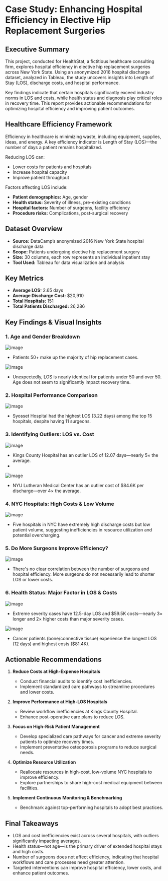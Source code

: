 # Case Study: Enhancing Hospital Efficiency in Elective Hip Replacement Surgeries

## Executive Summary
This project, conducted for HealthStat, a fictitious healthcare consulting firm, explores hospital efficiency in elective hip replacement surgeries across New York State. Using an anonymized 2016 hospital discharge dataset,  analyzed in Tableau, the study uncovers insights into Length of Stay (LOS), discharge costs, and hospital performance.

Key findings indicate that certain hospitals significantly exceed industry norms in LOS and costs, while health status and diagnosis play critical roles in recovery time. This report provides actionable recommendations for optimizing hospital efficiency and improving patient outcomes.

## Healthcare Efficiency Framework
Efficiency in healthcare is minimizing waste, including equipment, supplies, ideas, and energy. A key efficiency indicator is Length of Stay (LOS)—the number of days a patient remains hospitalized.

Reducing LOS can:
- Lower costs for patients and hospitals
- Increase hospital capacity
- Improve patient throughput

Factors affecting LOS include:
- **Patient demographics:** Age, gender
- **Health status:** Severity of illness, pre-existing conditions
- **Hospital factors:** Number of surgeons, facility efficiency
- **Procedure risks:** Complications, post-surgical recovery

## Dataset Overview
- **Source:** DataCamp’s anonymized 2016 New York State hospital discharge data
- **Scope:** Patients undergoing elective hip replacement surgery
- **Size:** 30 columns, each row represents an individual inpatient stay
- **Tool Used:** Tableau for data visualization and analysis

## Key Metrics
- **Average LOS:** 2.65 days
- **Average Discharge Cost:** $20,910
- **Total Hospitals:** 151
- **Total Patients Discharged:** 26,286

## Key Findings & Visual Insights

### 1. Age and Gender Breakdown
![image](https://github.com/user-attachments/assets/bcb7d310-ffc4-4e43-a2d2-124b27caf431)
- Patients 50+ make up the majority of hip replacement cases.

![image](https://github.com/user-attachments/assets/37bfcb34-65d1-4e40-b4cc-73e81e405dfc)
- Unexpectedly, LOS is nearly identical for patients under 50 and over 50. Age does not seem to significantly impact recovery time.


### 2. Hospital Performance Comparison
![image](https://github.com/user-attachments/assets/fd30d0e9-4296-40da-9475-6d7d2d2b8ea3)
- Syosset Hospital had the highest LOS (3.22 days) among the top 15 hospitals, despite having 11 surgeons.


### 3. Identifying Outliers: LOS vs. Cost
![image](https://github.com/user-attachments/assets/31ee1da3-47b2-4c75-a80c-8393cecc0418)
- Kings County Hospital has an outlier LOS of 12.07 days—nearly 5× the average.
- 
![image](https://github.com/user-attachments/assets/2ed9d7b3-d24a-4e17-a97f-563369fbd972)
- NYU Lutheran Medical Center has an outlier cost of $84.6K per discharge—over 4× the average.


### 4. NYC Hospitals: High Costs & Low Volume
![image](https://github.com/user-attachments/assets/1cf7f39c-59bb-47fd-a438-4e171c16bdd4)
- Five hospitals in NYC have extremely high discharge costs but low patient volume, suggesting inefficiencies in resource utilization and potential overcharging.


### 5. Do More Surgeons Improve Efficiency?
![image](https://github.com/user-attachments/assets/76e44884-62a4-42c1-b161-1d015916c392)
- There's no clear correlation between the number of surgeons and hospital efficiency. More surgeons do not necessarily lead to shorter LOS or lower costs.


### 6. Health Status: Major Factor in LOS & Costs
![image](https://github.com/user-attachments/assets/10b84a8f-fd43-4ebc-90dd-e821422cdc8e)
- Extreme severity cases have 12.5-day LOS and $59.5K costs—nearly 3× longer and 2× higher costs than major severity cases.

![image](https://github.com/user-attachments/assets/76b55d90-d321-4715-a41f-e67d1827e47d)
- Cancer patients (bone/connective tissue) experience the longest LOS (12 days) and highest costs ($81.4K).

## Actionable Recommendations

1. **Reduce Costs at High-Expense Hospitals**
   - Conduct financial audits to identify cost inefficiencies.
   - Implement standardized care pathways to streamline procedures and lower costs.

2. **Improve Performance at High-LOS Hospitals**
   - Review workflow inefficiencies at Kings County Hospital.
   - Enhance post-operative care plans to reduce LOS.

3. **Focus on High-Risk Patient Management**
   - Develop specialized care pathways for cancer and extreme severity patients to optimize recovery times.
   - Implement preventative osteoporosis programs to reduce surgical needs.

4. **Optimize Resource Utilization**
   - Reallocate resources in high-cost, low-volume NYC hospitals to improve efficiency.
   - Explore partnerships to share high-cost medical equipment between facilities.

5. **Implement Continuous Monitoring & Benchmarking**
   - Benchmark against top-performing hospitals to adopt best practices.

## Final Takeaways
- LOS and cost inefficiencies exist across several hospitals, with outliers significantly impacting averages.
- Health status—not age—is the primary driver of extended hospital stays and high costs.
- Number of surgeons does not affect efficiency, indicating that hospital workflows and care processes need greater attention.
- Targeted interventions can improve hospital efficiency, lower costs, and enhance patient outcomes.

